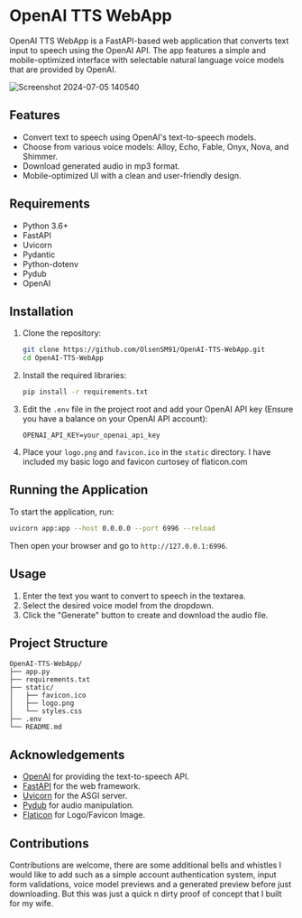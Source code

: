 # OpenAI TTS WebApp

OpenAI TTS WebApp is a FastAPI-based web application that converts text input to speech using the OpenAI API. The app features a simple and mobile-optimized interface with selectable natural language voice models that are provided by OpenAI.

![Screenshot 2024-07-05 140540](https://github.com/OlsenSM91/OpenAI-TTS-WebApp/assets/130707762/eb4b38ea-b859-4ba8-8eb7-1e39b1233e4b)

## Features

- Convert text to speech using OpenAI's text-to-speech models.
- Choose from various voice models: Alloy, Echo, Fable, Onyx, Nova, and Shimmer.
- Download generated audio in mp3 format.
- Mobile-optimized UI with a clean and user-friendly design.

## Requirements

- Python 3.6+
- FastAPI
- Uvicorn
- Pydantic
- Python-dotenv
- Pydub
- OpenAI

## Installation

1. Clone the repository:
    ```bash
    git clone https://github.com/OlsenSM91/OpenAI-TTS-WebApp.git
    cd OpenAI-TTS-WebApp
    ```

2. Install the required libraries:
    ```bash
    pip install -r requirements.txt
    ```

3. Edit the `.env` file in the project root and add your OpenAI API key (Ensure you have a balance on your OpenAI API account):
    ```env
    OPENAI_API_KEY=your_openai_api_key
    ```

4. Place your `logo.png` and `favicon.ico` in the `static` directory. I have included my basic logo and favicon curtosey of flaticon.com

## Running the Application

To start the application, run:
```bash
uvicorn app:app --host 0.0.0.0 --port 6996 --reload
```

Then open your browser and go to `http://127.0.0.1:6996`.

## Usage

1. Enter the text you want to convert to speech in the textarea.
2. Select the desired voice model from the dropdown.
3. Click the "Generate" button to create and download the audio file.

## Project Structure

```
OpenAI-TTS-WebApp/
├── app.py
├── requirements.txt
├── static/
│   ├── favicon.ico
│   ├── logo.png
│   └── styles.css
├── .env
└── README.md
```


## Acknowledgements

- [OpenAI](https://www.openai.com/) for providing the text-to-speech API.
- [FastAPI](https://fastapi.tiangolo.com/) for the web framework.
- [Uvicorn](https://www.uvicorn.org/) for the ASGI server.
- [Pydub](https://pydub.com/) for audio manipulation.
- [Flaticon](https://flaticon.com/) for Logo/Favicon Image.

## Contributions

Contributions are welcome, there are some additional bells and whistles I would like to add such as a simple account authentication system, input form validations, voice model previews and a generated preview before just downloading. But this was just a quick n dirty proof of concept that I built for my wife.
